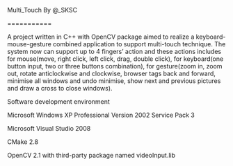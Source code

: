 Multi_Touch By @_SKSC

===========


A project written in C++ with OpenCV package aimed to realize a keyboard-mouse-gesture combined application to support multi-touch technique. The system now can support up to 4 fingers’ action and these actions includes for mouse(move, right click, left click, drag, double click), for keyboard(one button input, two or three buttons combination), for gesture(zoom in, zoom out, rotate anticlockwise and clockwise, browser tags back and forward, minimise all windows and undo minimise, show next and previous pictures and draw a cross to close windows). 


Software development environment

Microsoft Windows XP Professional Version 2002 Service Pack 3

Microsoft Visual Studio 2008

CMake 2.8

OpenCV 2.1 with third-party package named videoInput.lib
